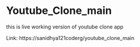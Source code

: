 ﻿# Youtube_Clone_main
 this is live working version of youtube clone app
 
 Link: https://sanidhya121coderg/youtube_clone_main
 
